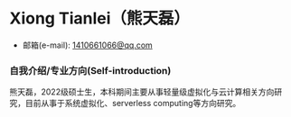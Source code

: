 # Xiong Tianlei（熊天磊）
<!-- 其他信息也可 -->
* 邮箱(e-mail): 1410661066@qq.com
<!-- * 手机(phone): 18679480337 -->

### 自我介绍/专业方向(Self-introduction)
<!-- 主要介绍自身 -->
熊天磊，2022级硕士生，本科期间主要从事轻量级虚拟化与云计算相关方向研究，目前从事于系统虚拟化、serverless computing等方向研究。

<!-- ### 项目/工作经历(Project) -->
<!-- 教育经历、工作经历、项目经历等 -->

<!-- ### 论文 -->
<!-- 论文 -->

<!-- ### 获奖情况（可选） -->
<!-- 奖学金 -->